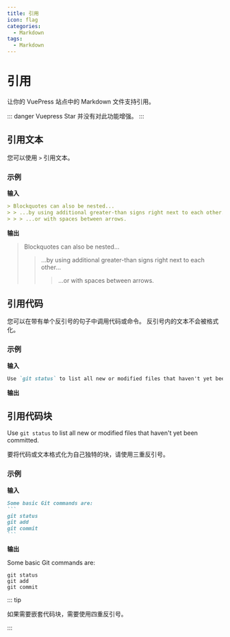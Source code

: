 ```yaml
---
title: 引用
icon: flag
categories:
  - Markdown
tags:
  - Markdown
---
```

# 引用
让你的 VuePress 站点中的 Markdown 文件支持引用。

<!-- more -->

::: danger
Vuepress Star 并没有对此功能增强。
:::

## 引用文本
您可以使用 `>` 引用文本。

### 示例

**输入**
```markdown
> Blockquotes can also be nested...
> > ...by using additional greater-than signs right next to each other...
> > > ...or with spaces between arrows.
```

**输出**
> Blockquotes can also be nested...
> > ...by using additional greater-than signs right next to each other...
> > > ...or with spaces between arrows.

## 引用代码
您可以在带有单个反引号的句子中调用代码或命令。 反引号内的文本不会被格式化。

### 示例

**输入**
```markdown
Use `git status` to list all new or modified files that haven't yet been committed.
```

**输出**

## 引用代码块

Use `git status` to list all new or modified files that haven't yet been committed.

要将代码或文本格式化为自己独特的块，请使用三重反引号。

### 示例

**输入**
````markdown
Some basic Git commands are:
```
git status
git add
git commit
```
````

**输出**

Some basic Git commands are:
```
git status
git add
git commit
```
::: tip

如果需要嵌套代码块，需要使用四重反引号。

:::
